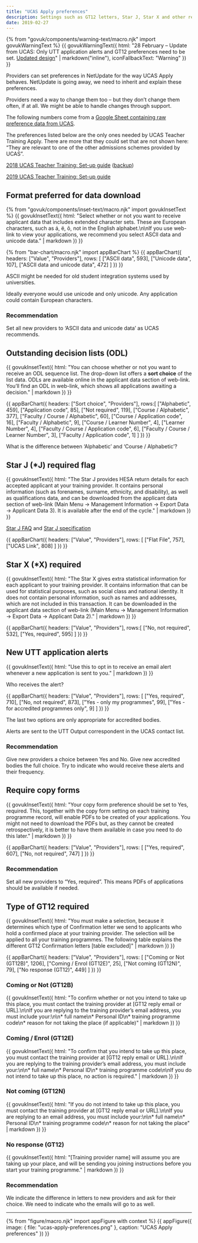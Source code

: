 ```yaml
---
title: "UCAS Apply preferences"
description: Settings such as GT12 letters, Star J, Star X and other requirements.
date: 2019-02-27
---
```

{% from "govuk/components/warning-text/macro.njk" import govukWarningText %}
{{ govukWarningText({
  html: "28 February – Update from UCAS: Only UTT application alerts and GT12 preferences need to be set. [Updated design](/publish-teacher-training-courses/ucas-apply-preferences-2)" | markdown("inline"),
  iconFallbackText: "Warning"
}) }}

Providers can set preferences in NetUpdate for the way UCAS Apply behaves. NetUpdate is going away, we need to inherit and explain these preferences.

Providers need a way to change them too – but they don’t change them often, if at all. We might be able to handle changes through support.

The following numbers come from a [Google Sheet containing raw preference data from UCAS](https://docs.google.com/spreadsheets/d/11YlO-_mbXoBMdZq2rPFiu6-Api4CHHYHiza41grj94A/).

The preferences listed below are the only ones needed by UCAS Teacher Training Apply. There are more that they could set that are not shown here: “They are relevant to one of the other admissions schemes provided by UCAS”.

[2018 UCAS Teacher Training: Set-up guide](https://www.ucas.com/file/115581/download?token=mv-G6P53) ([backup](/documents/utt-set-up-guide.pdf))

[2019 UCAS Teacher Training: Set-up guide](/documents/ucas-teacher-training-set-up-guide-2019.pdf)

## Format preferred for data download

{% from "govuk/components/inset-text/macro.njk" import govukInsetText %}
{{ govukInsetText({
  html: "Select whether or not you want to receive applicant data that includes extended character sets. These are European characters, such as á, ë, õ, not in the English alphabet.\n\nIf you use web-link to view your applications, we recommend you select ASCll data and unicode data." | markdown
}) }}

{% from "bar-chart/macro.njk" import appBarChart %}
{{ appBarChart({
  headers: ["Value", "Providers"],
  rows: [
    ["ASCII data", 593],
    ["Unicode data", 107],
    ["ASCII data and unicode data", 472]
  ]
}) }}

ASCII might be needed for old student integration systems used by universities.

Ideally everyone would use unicode and only unicode. Any application could contain European characters.

### Recommendation

Set all new providers to ‘ASCII data and unicode data’ as UCAS recommends.

## Outstanding decision lists (ODL)

{{ govukInsetText({
  html: "You can choose whether or not you want to receive an ODL sequence list. The drop-down list offers a **sort choice** of the list data. ODLs are available online in the applicant data section of web-link. You’ll find an ODL in web-link, which shows all applications awaiting a decision." | markdown
}) }}

{{ appBarChart({
  headers: ["Sort choice", "Providers"],
  rows:[
    ["Alphabetic", 459],
    ["Application code", 85],
    ["Not required", 119],
    ["Course / Alphabetic", 377],
    ["Faculty / Course / Alphabetic", 60],
    ["Course / Application code", 16],
    ["Faculty / Alphabetic", 9],
    ["Course / Learner Number", 4],
    ["Learner Number", 4],
    ["Faculty / Course / Application code", 6],
    ["Faculty / Course / Learner Number", 3],
    ["Faculty / Application code", 1]
  ]
}) }}

What is the difference between ‘Alphabetic’ and ‘Course / Alphabetic’?

## Star J (*J) required flag

{{ govukInsetText({
  html: "The Star J provides HESA return details for each accepted applicant at your training provider. It contains personal information (such as forenames, surname, ethnicity, and disability), as well as qualifications data, and can be downloaded from the applicant data section of web-link (Main Menu → Management Information → Export Data → Applicant Data 3). It is available after the end of the cycle." | markdown
}) }}

[Star J FAQ](https://www.hesa.ac.uk/collection/c16051/starj) and [Star J specification](https://www.hesa.ac.uk/collection/c17051/starj_specification.pdf)

{{ appBarChart({
  headers: ["Value", "Providers"],
  rows: [
    ["Flat File", 757],
    ["UCAS Link", 808]
  ]
}) }}

## Star X (*X) required

{{ govukInsetText({
  html: "The Star X gives extra statistical information for each applicant to your training provider. It contains information that can be used for statistical purposes, such as social class and national identity. It does not contain personal information, such as names and addresses, which are not included in this transaction. It can be downloaded in the applicant data section of web-link (Main Menu → Management Information → Export Data → Applicant Data 2)." | markdown
}) }}

{{ appBarChart({
  headers: ["Value", "Providers"],
  rows:[
    ["No, not required", 532],
    ["Yes, required", 595]
  ]
}) }}

## New UTT application alerts

{{ govukInsetText({
  html: "Use this to opt in to receive an email alert whenever a new application is sent to you." | markdown
}) }}

Who receives the alert?

{{ appBarChart({
  headers: ["Value", "Providers"],
  rows: [
    ["Yes, required", 710],
    ["No, not required", 873],
    ["Yes - only my programmes", 99],
    ["Yes - for accredited programmes only", 9]
  ]
}) }}

The last two options are only appropriate for accredited bodies.

Alerts are sent to the UTT Output correspondent in the UCAS contact list.

### Recommendation

Give new providers a choice between Yes and No. Give new accredited bodies the full choice. Try to indicate who would receive these alerts and their frequency.

## Require copy forms

{{ govukInsetText({
  html: "Your copy form preference should be set to Yes, required. This, together with the copy form setting on each training programme record, will enable PDFs to be created of your applications. You might not need to download the PDFs but, as they cannot be created retrospectively, it is better to have them available in case you need to do this later." | markdown
}) }}

{{ appBarChart({
  headers: ["Value", "Providers"],
  rows: [
    ["Yes, required", 607],
    ["No, not required", 747]
  ]
}) }}

### Recommendation

Set all new providers to “Yes, required”. This means PDFs of applications should be available if needed.

## Type of GT12 required

{{ govukInsetText({
  html: "You must make a selection, because it determines which type of Confirmation letter we send to applicants who hold a confirmed place at your training provider. The selection will be applied to all your training programmes. The following table explains the different GT12 Confirmation letters [table excluded]" | markdown
}) }}

{{ appBarChart({
  headers: ["Value", "Providers"],
  rows: [
    ["Coming or Not (GT12B)", 1206],
    ["Coming / Enrol (GT12E)", 25],
    ["Not coming (GT12N)", 79],
    ["No response (GT12)", 449]
  ]
}) }}

### Coming or Not (GT12B)

{{ govukInsetText({
  html: "To confirm whether or not you intend to take up this place, you must contact the training provider at [GT12 reply email or URL].\n\nIf you are replying to the training provider’s email address, you must include your:\n\n* full name\n* Personal ID\n* training programme code\n* reason for not taking the place (if applicable)" | markdown
}) }}

### Coming / Enrol (GT12E)

{{ govukInsetText({
  html: "To confirm that you intend to take up this place, you must contact the training provider at [GT12 reply email or URL].\n\nIf you are replying to the training provider’s email address, you must include your:\n\n* full name\n* Personal ID\n* training programme code\n\nIf you do not intend to take up this place, no action is required." | markdown
}) }}

### Not coming (GT12N)

{{ govukInsetText({
  html: "If you do not intend to take up this place, you must contact the training provider at [GT12 reply email or URL].\n\nIf you are replying to an email address, you must include your:\n\n* full name\n* Personal ID\n* training programme code\n* reason for not taking the place" | markdown
}) }}

### No response (GT12)

{{ govukInsetText({
  html: "[Training provider name] will assume you are taking up your place, and will be sending you joining instructions before you start your training programme." | markdown
}) }}

### Recommendation

We indicate the difference in letters to new providers and ask for their choice. We need to indicate who the emails will go to as well.

* * *

{% from "figure/macro.njk" import appFigure with context %}
{{ appFigure({
  image: {
    file: "ucas-apply-preferences.png"
  },
  caption: "UCAS Apply preferences"
}) }}
